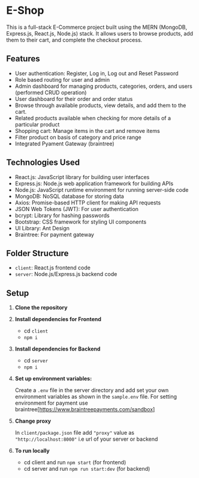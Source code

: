 # E-Shop

This is a full-stack E-Commerce project built using the MERN (MongoDB, Express.js, React.js, Node.js) stack. It allows users to browse products, add them to their cart, and complete the checkout process.

## Features

- User authentication: Register, Log in, Log out and Reset Password
- Role based routing for user and admin
- Admin dashboard for managing products, categories, orders, and users (performed CRUD operation)
- User dashboard for their order and order status
- Browse through available products, view details, and add them to the cart.
- Related products available when checking for more details of a particular product
- Shopping cart: Manage items in the cart and remove items
- Filter product on basis of category and price range
- Integrated Pyament Gateway (braintree)

## Technologies Used

- React.js: JavaScript library for building user interfaces
- Express.js: Node.js web application framework for building APIs
- Node.js: JavaScript runtime environment for running server-side code
- MongoDB: NoSQL database for storing data
- Axios: Promise-based HTTP client for making API requests
- JSON Web Tokens (JWT): For user authentication
- bcrypt: Library for hashing passwords
- Bootstrap: CSS framework for styling UI components
- UI Library: Ant Design
- Braintree: For payment gateway

## Folder Structure

- `client`: React.js frontend code
- `server`: Node.js/Express.js backend code

## Setup

1. **Clone the repository**
2. **Install dependencies for Frontend**
   - cd `client`
   - `npm i`
3. **Install dependencies for Backend**
   - cd `server`
   - `npm i`

4. **Set up environment variables:**

   Create a `.env` file in the server directory and add set your own environment variables as shown in the `sample.env` file. For setting environment for payment use braintree[https://www.braintreepayments.com/sandbox]

5. **Change proxy**

   In `client/package.json` file add `"proxy"` value as `"http://localhost:8000"` i.e url of your server or backend

6. **To run locally**
   - cd client and run `npm start` (for frontend)
   - cd server and run `npm run start:dev` (for backend)



